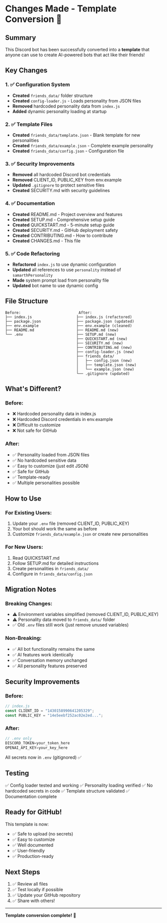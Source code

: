 # Changes Made - Template Conversion 🔄

## Summary

This Discord bot has been successfully converted into a **template** that anyone can use to create AI-powered bots that act like their friends!

## Key Changes

### 1. ✅ Configuration System
- **Created** `friends_data/` folder structure
- **Created** `config-loader.js` - Loads personality from JSON files
- **Removed** hardcoded personality data from `index.js`
- **Added** dynamic personality loading at startup

### 2. ✅ Template Files
- **Created** `friends_data/template.json` - Blank template for new personalities
- **Created** `friends_data/example.json` - Complete example personality
- **Created** `friends_data/config.json` - Configuration file

### 3. ✅ Security Improvements
- **Removed** all hardcoded Discord bot credentials
- **Removed** CLIENT_ID, PUBLIC_KEY from env.example
- **Updated** `.gitignore` to protect sensitive files
- **Created** SECURITY.md with security guidelines

### 4. ✅ Documentation
- **Created** README.md - Project overview and features
- **Created** SETUP.md - Comprehensive setup guide
- **Created** QUICKSTART.md - 5-minute setup guide
- **Created** SECURITY.md - GitHub deployment safety
- **Created** CONTRIBUTING.md - How to contribute
- **Created** CHANGES.md - This file

### 5. ✅ Code Refactoring
- **Refactored** `index.js` to use dynamic configuration
- **Updated** all references to use `personality` instead of `samarthPersonality`
- **Made** system prompt load from personality file
- **Updated** bot name to use dynamic config

## File Structure

```
Before:                          After:
├── index.js                    ├── index.js (refactored)
├── package.json                ├── package.json (updated)
├── env.example                 ├── env.example (cleaned)
├── README.md                   ├── README.md (new)
└── .env                        ├── SETUP.md (new)
                                ├── QUICKSTART.md (new)
                                ├── SECURITY.md (new)
                                ├── CONTRIBUTING.md (new)
                                ├── config-loader.js (new)
                                ├── friends_data/
                                │   ├── config.json (new)
                                │   ├── template.json (new)
                                │   └── example.json (new)
                                └── .gitignore (updated)
```

## What's Different?

### Before:
- ❌ Hardcoded personality data in index.js
- ❌ Hardcoded Discord credentials in env.example
- ❌ Difficult to customize
- ❌ Not safe for GitHub

### After:
- ✅ Personality loaded from JSON files
- ✅ No hardcoded sensitive data
- ✅ Easy to customize (just edit JSON)
- ✅ Safe for GitHub
- ✅ Template-ready
- ✅ Multiple personalities possible

## How to Use

### For Existing Users:
1. Update your `.env` file (removed CLIENT_ID, PUBLIC_KEY)
2. Your bot should work the same as before
3. Customize `friends_data/example.json` or create new personalities

### For New Users:
1. Read QUICKSTART.md
2. Follow SETUP.md for detailed instructions
3. Create personalities in `friends_data/`
4. Configure in `friends_data/config.json`

## Migration Notes

### Breaking Changes:
- ⚠️ Environment variables simplified (removed CLIENT_ID, PUBLIC_KEY)
- ⚠️ Personality data moved to `friends_data/` folder
- ✅ Old `.env` files still work (just remove unused variables)

### Non-Breaking:
- ✅ All bot functionality remains the same
- ✅ AI features work identically
- ✅ Conversation memory unchanged
- ✅ All personality features preserved

## Security Improvements

### Before:
```javascript
// index.js
const CLIENT_ID = "1430158990641205329";
const PUBLIC_KEY = "14e5eebf252ac02e2ed...";
```

### After:
```javascript
// .env only
DISCORD_TOKEN=your_token_here
OPENAI_API_KEY=your_key_here
```

All secrets now in `.env` (gitignored) ✅

## Testing

✅ Config loader tested and working
✅ Personality loading verified
✅ No hardcoded secrets in code
✅ Template structure validated
✅ Documentation complete

## Ready for GitHub!

This template is now:
- ✅ Safe to upload (no secrets)
- ✅ Easy to customize
- ✅ Well documented
- ✅ User-friendly
- ✅ Production-ready

## Next Steps

1. ✅ Review all files
2. ✅ Test locally if possible
3. ✅ Update your GitHub repository
4. ✅ Share with others!

---

**Template conversion complete!** 🎉

